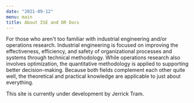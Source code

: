 ```yaml
---
date: "2021-09-12"
menu: main
title: About ISE and OR Docs
---
```


For those who aren't too familiar with industrial engineering and/or operations
research. Industrial engineering is focused on improving the effectiveness,
efficiency, and safety of organizational processes and systems through 
technical methodology. While operations research also involves optimization,
the quantitative methodology is applied to supporting better decision-making. 
Because both fields complement each other quite well, the theoretical and 
practical knowledge are applicable to just about everything.

This site is currently under development by Jerrick Tram.